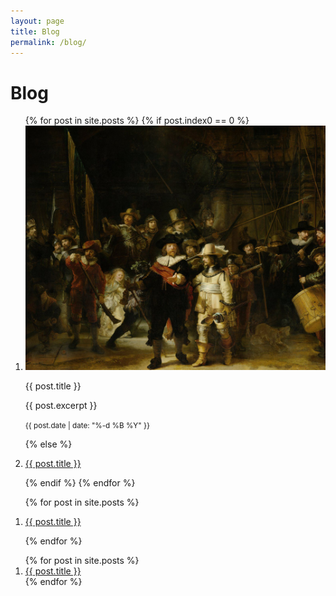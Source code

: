 ```yaml
---
layout: page
title: Blog
permalink: /blog/
---
```


# Blog

<ol class="post-list my-2">
    {% for post in site.posts %}
    {% if post.index0 == 0 %}
    <li>
      <div class="card border">
        <div style="display: flex; align-items: center; flex-wrap: wrap">
          <div class="col-md-3 p-2">
            <img src="/assets/images/rijksmuseum.jpg" class="img-fluid rounded-1" alt="...">
          </div>
          <div class="col-md-9 px-2">
            <div class="card-body">
              <p class="card-title h2">{{ post.title }}</p>
              <p class="card-text">{{ post.excerpt }}</p>
              <p class="card-text"><small class="text-muted">{{ post.date | date: "%-d %B %Y" }}</small></p>
            </div>
          </div>
        </div>
      </div>
     </li>
    {% else %}
    <li>
      <div class="card">
        <div class="card-body">
          <p class="card-title h3"><a class="post-link" href="{{ post.url }}">{{ post.title }}</a></p>
        </div>
      </div>
    </li>
    {% endif %}
  {% endfor %}
</ol>
  
<ol class="post-list my-2">
  {% for post in site.posts %}
    <li>
      <div class="card">
        <div class="card-body">
          <p class="card-title h3"><a class="post-link" href="{{ post.url }}">{{ post.title }}</a></p>
        </div>
      </div>
    </li>
  {% endfor %}
</ol>

<ol class="post-list">
  {% for post in site.posts %}
    <li>
      <a class="post-link" href="{{ post.url }}">{{ post.title }}</a>
    </li>
  {% endfor %}
</ol>

      
<!-- revue -->

<!-- 
  <div id="revue-embed">
    <form action="https://www.getrevue.co/profile/stuartelimu/add_subscriber" method="post" id="revue-form" name="revue-form"  target="_blank">
    <div class="revue-form-group">
      <label for="member_email">Email address</label>
      <input class="revue-form-field" placeholder="Your email address..." type="email" name="member[email]" id="member_email">
    </div>
    <div class="revue-form-group">
      <label for="member_first_name">First name <span class="optional">(Optional)</span></label>
      <input class="revue-form-field" placeholder="First name... (Optional)" type="text" name="member[first_name]" id="member_first_name">
    </div>
    <div class="revue-form-group">
      <label for="member_last_name">Last name <span class="optional">(Optional)</span></label>
      <input class="revue-form-field" placeholder="Last name... (Optional)" type="text" name="member[last_name]" id="member_last_name">
    </div>
    <div class="revue-form-actions">
      <input type="submit" value="Subscribe" name="member[subscribe]" id="member_submit">
    </div>
    <div class="revue-form-footer">By subscribing, you agree with Revue’s <a target="_blank" href="https://www.getrevue.co/terms">Terms of Service</a> and <a target="_blank" href="https://www.getrevue.co/privacy">Privacy Policy</a>.</div>
    </form>
  </div>
-->

      
<!-- convertkit -->
<script async data-uid="3df2bee2cc" src="https://wondrous-speaker-8686.ck.page/3df2bee2cc/index.js"></script>


